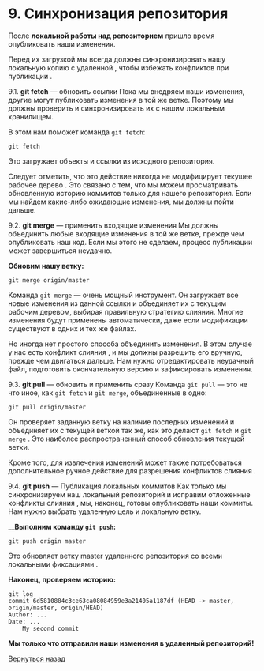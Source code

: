 # 9. Синхронизация репозитория

После **локальной работы над репозиторием** пришло время опубликовать наши изменения.

Перед их загрузкой мы всегда должны синхронизировать нашу локальную копию с удаленной , чтобы избежать конфликтов при публикации .

9.1. **git fetch** — обновить ссылки
Пока мы внедряем наши изменения, другие могут публиковать изменения в той же ветке. Поэтому мы должны проверить и синхронизировать их с нашим локальным хранилищем.

В этом нам поможет команда ```git fetch```:
```
git fetch
```
Это загружает объекты и ссылки из исходного репозитория.

Следует отметить, что это действие никогда не модифицирует текущее рабочее дерево . Это связано с тем, что мы можем просматривать обновленную историю коммитов только для нашего репозитория. Если мы найдем какие-либо ожидающие изменения, мы должны пойти дальше.

9.2. **git merge** — применить входящие изменения
Мы должны объединить любые входящие изменения в той же ветке, прежде чем опубликовать наш код. Если мы этого не сделаем, процесс публикации может завершиться неудачно.

__Обновим нашу ветку:__
```
git merge origin/master
```
Команда `git merge` — очень мощный инструмент. Он загружает все новые изменения из данной ссылки и объединяет их с текущим рабочим деревом, выбирая правильную стратегию слияния. Многие изменения будут применены автоматически, даже если модификации существуют в одних и тех же файлах.

Но иногда нет простого способа объединить изменения. В этом случае у нас есть конфликт слияния , и мы должны разрешить его вручную, прежде чем двигаться дальше. Нам нужно отредактировать неудачный файл, подготовить окончательную версию и зафиксировать изменения.

9.3. **git pull** — обновить и применить сразу
Команда `git pull` — это не что иное, как `git fetch` и `git merge`, объединенные в одно:
```
git pull origin/master
```
Он проверяет заданную ветку на наличие последних изменений и объединяет их с текущей веткой так же, как это делают `git fetch` и `git merge` . Это наиболее распространенный способ обновления текущей ветки.

Кроме того, для извлечения изменений может также потребоваться дополнительное ручное действие для разрешения конфликтов слияния .

9.4. **git push** — Публикация локальных коммитов
Как только мы синхронизируем наш локальный репозиторий и исправим отложенные конфликты слияния , мы, наконец, готовы опубликовать наши коммиты. Нам нужно выбрать удаленную цель и локальную ветку.

____Выполним команду `git push`:__
```
git push origin master
```
Это обновляет ветку master удаленного репозитория со всеми локальными фиксациями .

__Наконец, проверяем историю:__
```
git log
commit 6d5810884c3ce63ca08084959e3a21405a1187df (HEAD -> master, origin/master, origin/HEAD)
Author: ...
Date: ...
    My second commit
```
__Мы только что отправили наши изменения в удаленный репозиторий!__

[Вернуться назад](../readme.md)